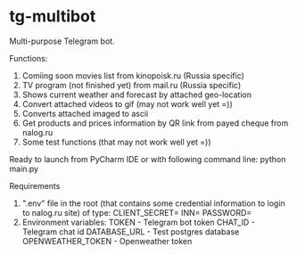 # tg-multibot

Multi-purpose Telegram bot.

Functions:
1. Comiing soon movies list from kinopoisk.ru (Russia specific)
2. TV program (not finished yet) from mail.ru (Russia specific)
3. Shows current weather and forecast by attached geo-location
4. Convert attached videos to gif (may not work well yet =))
6. Converts attached imaged to ascii
7. Get products and prices information by QR link from payed cheque from nalog.ru
8. Some test functions (that may not work well yet =))

Ready to launch from PyCharm IDE or with following command line:
python main.py


Requirements
1. ".env" file in the root (that contains some credential information to login to nalog.ru site) of type:
CLIENT_SECRET=
INN=
PASSWORD=
2. Environment variables:
TOKEN - Telegram bot token
CHAT_ID - Telegram chat id
DATABASE_URL - Test postgres database
OPENWEATHER_TOKEN - Openweather token
